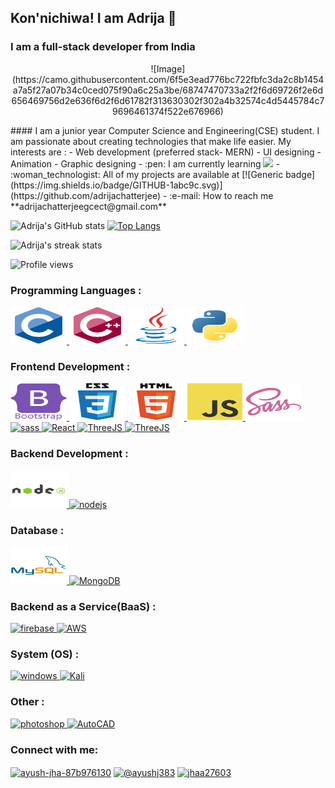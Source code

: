 ## Kon'nichiwa! I am Adrija :cherry_blossom:
### I am a full-stack developer from India
<p align= "center"> ![Image](https://camo.githubusercontent.com/6f5e3ead776bc722fbfc3da2c8b1454a7a5f27a07b34c0ced075f90a6c25a3be/68747470733a2f2f6d69726f2e6d656469756d2e636f6d2f6d61782f313630302f302a4b32574c4d5445784c79696461374f522e676966) </p>
#### I am a junior year Computer Science and Engineering(CSE) student. I am passionate about creating technologies that make life easier.
My interests are :
  - Web development (preferred stack- MERN)
  - UI designing
  - Animation 
  - Graphic designing
- :pen: I am currently learning 
            <img src="https://cdn.jsdelivr.net/gh/devicons/devicon/icons/threejs/threejs-original-wordmark.svg" width = "45" heigth = "30" />
- :woman_technologist: All of my projects are available at  [![Generic badge](https://img.shields.io/badge/GITHUB-1abc9c.svg)](https://github.com/adrijachatterjee)
- :e-mail: How to reach me **adrijachatterjeegcect@gmail.com**

![Adrija's GitHub stats](https://github-readme-stats.vercel.app/api?username=adrijachatterjee&count_private=true&theme=synthwave&hide=issues)
    [![Top Langs](https://github-readme-stats.vercel.app/api/top-langs/?username=adrijachatterjee&layout=compact)](https://github.com/a-jha383/github-readme-stats)

![Adrija's streak stats](https://github-readme-streak-stats.herokuapp.com/?user=adrijachatterjee) 

![Profile views](https://gpvc.arturio.dev/adrijachatterjee)


### Programming Languages :
<a href="https://www.cprogramming.com/" target="_blank"> <img src="https://raw.githubusercontent.com/devicons/devicon/master/icons/c/c-original.svg" alt="c" width="90" height="60"/> </a> 
<a href="https://www.w3schools.com/cpp/" target="_blank"> <img src="https://raw.githubusercontent.com/devicons/devicon/master/icons/cplusplus/cplusplus-original.svg" alt="cplusplus" width="90" height="60"/> </a> 
<a href="https://www.java.com" target="_blank"> <img src="https://raw.githubusercontent.com/devicons/devicon/master/icons/java/java-original.svg" alt="java" width="90" height="60"/> </a>
<a href="https://www.python.org" target="_blank"> <img src="https://raw.githubusercontent.com/devicons/devicon/master/icons/python/python-original.svg" alt="python" width="90" height="60"/> </a>

### Frontend Development :
<a href="https://getbootstrap.com" target="_blank"> <img src="https://raw.githubusercontent.com/devicons/devicon/master/icons/bootstrap/bootstrap-plain-wordmark.svg" alt="bootstrap" width="90" height="60"/> </a>   <a href="https://www.w3schools.com/css/" target="_blank"> <img src="https://raw.githubusercontent.com/devicons/devicon/master/icons/css3/css3-original-wordmark.svg" alt="css3" width="90" height="60"/> </a>
  <a href="https://www.w3.org/html/" target="_blank"> <img src="https://raw.githubusercontent.com/devicons/devicon/master/icons/html5/html5-original-wordmark.svg" alt="html5" width="90" height="60"/> </a>
   <a href="https://developer.mozilla.org/en-US/docs/Web/JavaScript" target="_blank"> <img src="https://raw.githubusercontent.com/devicons/devicon/master/icons/javascript/javascript-original.svg" alt="javascript" width="90" height="60"/> </a> 
     <a href="https://sass-lang.com" target="_blank"> <img src="https://raw.githubusercontent.com/devicons/devicon/master/icons/sass/sass-original.svg" alt="sass" width="90" height="60"/> </a> 
     <a href="https://sass-lang.com" target="_blank"> <img src="https://cdn.jsdelivr.net/gh/devicons/devicon/icons/tailwindcss/tailwindcss-original-wordmark.svg" alt="sass" width="90" height="60"/> </a> 
      <a href="https://reactjs.org/" target="_blank"> <img src="https://cdn.jsdelivr.net/gh/devicons/devicon/icons/react/react-original.svg" alt="React" width="90" height="60"/> </a> 
       <a href="https://nextjs.org/" target="_blank"> 
            <img src="https://cdn.jsdelivr.net/gh/devicons/devicon/icons/nextjs/nextjs-original.svg" alt="ThreeJS" width="90" height="60"/> </a> 
            <a href="https://mui.com/" target="_blank"> 
              <img src="https://cdn.jsdelivr.net/gh/devicons/devicon/icons/materialui/materialui-original.svg" alt="ThreeJS" width="90" height="60"/> </a> 
              
### Backend Development :
  <a href="https://nodejs.org" target="_blank"> <img src="https://raw.githubusercontent.com/devicons/devicon/master/icons/nodejs/nodejs-original-wordmark.svg" alt="nodejs" width="90" height="60"/> </a>
    <a href="https://expressjs.com/" target="_blank"> 
            <img src="https://cdn.jsdelivr.net/gh/devicons/devicon/icons/express/express-original-wordmark.svg" alt="nodejs" width="90" height="60"/> </a>
            
### Database :
  <a href="https://www.mysql.com/" target="_blank"> <img src="https://raw.githubusercontent.com/devicons/devicon/master/icons/mysql/mysql-original-wordmark.svg" alt="mysql" width="90" height="60"/> </a>
    <a href="https://www.mongodb.com/" target="_blank"> <img src="https://upload.wikimedia.org/wikipedia/commons/9/93/MongoDB_Logo.svg" alt="MongoDB" width="90" height="60"/> </a> 
    
### Backend as a Service(BaaS) :
<a href="https://firebase.google.com/" target="_blank"> <img src="https://cdn.jsdelivr.net/gh/devicons/devicon/icons/firebase/firebase-plain.svg" alt="firebase" width="90" height="60"/> </a>
  <a href="https://aws.amazon.com/?nc2=h_lg" target="_blank"> <img src="https://cdn.jsdelivr.net/gh/devicons/devicon/icons/amazonwebservices/amazonwebservices-original-wordmark.svg" alt="AWS" width="90" height="60"/> </a>

### System (OS) :
<a href="https://www.microsoft.com/en-in/windows" target="_blank"> <img src="https://upload.wikimedia.org/wikipedia/commons/thumb/5/5f/Windows_logo_-_2012.svg/240px-Windows_logo_-_2012.svg.png" alt="windows" width="60" height="60"/> </a>
    <a href="https://ubuntu.com/" target="_blank"> 
            <img src="https://cdn.jsdelivr.net/gh/devicons/devicon/icons/ubuntu/ubuntu-plain-wordmark.svg" alt="Kali" width="90" height="60"/> </a>
            
 ### Other :
  <a href="https://graphql.org/" target="_blank"> 
            <img src="https://cdn.jsdelivr.net/gh/devicons/devicon/icons/graphql/graphql-plain.svg" alt="photoshop" width="90" height="60"/> </a>
  <a href="https://www.figma.com/" target="_blank"> 
            <img src="https://cdn.jsdelivr.net/gh/devicons/devicon/icons/figma/figma-original.svg" alt="AutoCAD" width="90" height="60"/> </a>
            
### Connect with me:

<a href="https://linkedin.com/in/ayush-jha-87b976130" target="blank"><img align="center" src="https://raw.githubusercontent.com/rahuldkjain/github-profile-readme-generator/master/src/images/icons/Social/linked-in-alt.svg" alt="ayush-jha-87b976130" height="30" width="40" /></a>
<a href="https://www.hackerrank.com/adrija_codes" target="blank"><img align="center" src="https://raw.githubusercontent.com/rahuldkjain/github-profile-readme-generator/master/src/images/icons/Social/hackerrank.svg" alt="@ayushj383" height="30" width="40" /></a>
<a href="https://leetcode.com/adrijachatterjee/" target="blank"><img align="center" src="https://raw.githubusercontent.com/rahuldkjain/github-profile-readme-generator/master/src/images/icons/Social/leet-code.svg" alt="jhaa27603" height="30" width="40" /></a>


